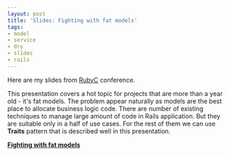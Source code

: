 ```yaml
--- 
layout: post
title: 'Slides: Fighting with fat models'
tags: 
- model
- service
- dry
- slides
- rails
---
```


Here are my slides from [RubyC](http://rubyc.eu) conference.

This presentation covers a hot topic for projects that are more than a year old - it's fat models. The problem appear naturally as models are the best place to allocate business logic code. There are number of existing techniques to manage large amount of code in Rails application. But they are suitable only in a half of use cases. For the rest of them we can use **Traits** pattern that is described well in this presentation.

**[Fighting with fat models](http://gusiev.com/slides/fighting_fat_models/static)**
<!--more-->
